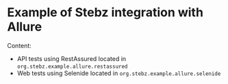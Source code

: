 # Example of Stebz integration with Allure

Content:

* API tests using RestAssured located in `org.stebz.example.allure.restassured`
* Web tests using Selenide located in `org.stebz.example.allure.selenide`
